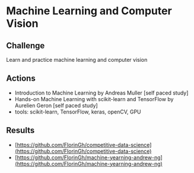 # Machine Learning and Computer Vision

## **Challenge**

Learn and practice machine learning and computer vision

## **Actions**

* Introduction to Machine Learning by Andreas Muller \[self paced study\]
* Hands-on Machine Learning with scikit-learn and TensorFlow by Aurelien Geron \[self paced study\]
* tools: scikit-learn, TensorFlow, keras, openCV, GPU



## **Results**



* ​[https://github.com/FlorinGh/competitive-data-science](https://github.com/FlorinGh/competitive-data-science)​
* ​[https://github.com/FlorinGh/machine-yearning-andrew-ng](https://github.com/FlorinGh/machine-yearning-andrew-ng)​

